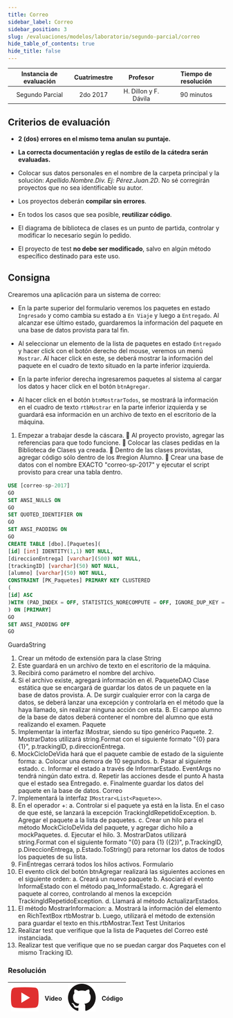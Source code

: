 ```yaml
---
title: Correo
sidebar_label: Correo
sidebar_position: 3
slug: /evaluaciones/modelos/laboratorio/segundo-parcial/correo
hide_table_of_contents: true
hide_title: false
---
```


| Instancia de evaluación | Cuatrimestre |    Profesor     | Tiempo de resolución |
| :---------------------: | :----------: | :-------------: | :------------------: |
|     Segundo Parcial     |   2do 2017   | H. Dillon y F. Dávila |      90 minutos      |

## Criterios de evaluación
* **2 (dos) errores en el mismo tema anulan su puntaje.**
* **La correcta documentación y reglas de estilo de la cátedra serán evaluadas.**
* Colocar sus datos personales en el nombre de la carpeta principal y la solución: *Apellido.Nombre.Div. Ej: Pérez.Juan.2D*. No sé corregirán proyectos que no sea identificable su autor.
* Los proyectos deberán **compilar sin errores**.
* En todos los casos que sea posible, **reutilizar código**.

* El diagrama de biblioteca de clases es un punto de partida, controlar y modificar lo necesario según lo pedido. 
* El proyecto de test **no debe ser modificado**, salvo en algún método específico destinado para este uso. 

## Consigna
Crearemos una aplicación para un sistema de correo:


* En la parte superior del formulario veremos los paquetes en estado `Ingresado` y como cambia su estado a `En Viaje` y luego a `Entregado`. Al alcanzar ese último estado, guardaremos la información del paquete en una base de datos provista para tal fin.

* Al seleccionar un elemento de la lista de paquetes en estado `Entregado` y hacer click con el botón derecho del mouse, veremos un menú `Mostrar`. Al hacer click en este, se deberá mostrar la información del paquete en el cuadro de texto situado en la parte inferior izquierda.

* En la parte inferior derecha ingresaremos paquetes al sistema al cargar los datos y hacer click en el botón `btnAgregar`.

* Al hacer click en el botón `btnMostrarTodos`, se mostrará la información en el cuadro de texto `rtbMostrar` en la parte inferior izquierda y se guardará esa información en un archivo de texto en el escritorio de la máquina.

1. Empezar a trabajar desde la cáscara.
 Al proyecto provisto, agregar las referencias para que todo funcione.
 Colocar las clases pedidas en la Biblioteca de Clases ya creada.
 Dentro de las clases provistas, agregar código sólo dentro de los #region Alumno.
 Crear una base de datos con el nombre EXACTO "correo-sp-2017" y ejecutar el script provisto para crear una tabla dentro.

```sql
USE [correo-sp-2017]
GO
SET ANSI_NULLS ON
GO
SET QUOTED_IDENTIFIER ON
GO
SET ANSI_PADDING ON
GO
CREATE TABLE [dbo].[Paquetes](
[id] [int] IDENTITY(1,1) NOT NULL,
[direccionEntrega] [varchar](500) NOT NULL,
[trackingID] [varchar](50) NOT NULL,
[alumno] [varchar](50) NOT NULL,
CONSTRAINT [PK_Paquetes] PRIMARY KEY CLUSTERED
(
[id] ASC
)WITH (PAD_INDEX = OFF, STATISTICS_NORECOMPUTE = OFF, IGNORE_DUP_KEY = OFF, ALLOW_ROW_LOCKS = ON, ALLOW_PAGE_LOCKS = ON) ON [PRIMARY]
) ON [PRIMARY]
GO
SET ANSI_PADDING OFF
GO
```
GuardaString
1. Crear un método de extensión para la clase String
2. Este guardará en un archivo de texto en el escritorio de la máquina.
3. Recibirá como parámetro el nombre del archivo.
4. Si el archivo existe, agregará información en él.
PaqueteDAO
Clase estática que se encargará de guardar los datos de un paquete en la base de datos provista.
A. De surgir cualquier error con la carga de datos, se deberá lanzar una excepción y controlarla en el método que la haya llamado, sin realizar ninguna acción con esta.
B. El campo alumno de la base de datos deberá contener el nombre del alumno que está realizando el examen.
Paquete
1. Implementar la interfaz IMostrar, siendo su tipo genérico Paquete. 2. MostrarDatos utilizará string.Format con el siguiente formato "{0} para {1}", p.trackingID, p.direccionEntrega.
3. MockCicloDeVida hará que el paquete cambie de estado de la siguiente forma:
a. Colocar una demora de 10 segundos.
b. Pasar al siguiente estado.
c. Informar el estado a través de InformarEstado. EventArgs no tendrá ningún dato extra.
d. Repetir las acciones desde el punto A hasta que el estado sea Entregado.
e. Finalmente guardar los datos del paquete en la base de datos.
Correo
1. Implementará la interfaz `IMostrar<List<Paquete>>`.
2. En el operador +:
a. Controlar si el paquete ya está en la lista. En el caso de que esté, se lanzará la excepción TrackingIdRepetidoException.
b. Agregar el paquete a la lista de paquetes.
c. Crear un hilo para el método MockCicloDeVida del paquete, y agregar dicho hilo a mockPaquetes.
d. Ejecutar el hilo. 3. MostrarDatos utilizará string.Format con el siguiente formato "{0} para {1} ({2})", p.TrackingID, p.DireccionEntrega, p.Estado.ToString() para retornar los datos de todos los paquetes de su lista.
4. FinEntregas cerrará todos los hilos activos.
Formulario
1. El evento click del botón btnAgregar realizará las siguientes acciones en el siguiente orden:
a. Creará un nuevo paquete
b. Asociará el evento InformaEstado con el método paq_InformaEstado.
c. Agregará el paquete al correo, controlando al menos la excepción TrackingIdRepetidoException.
d. Llamará al método ActualizarEstados.
2. El método MostrarInformacion:
a. Mostrará la información del elemento en RichTextBox rtbMostrar
b. Luego, utilizará el método de extensión para guardar el texto en this.rtbMostrar.Text
Test Unitarios
1. Realizar test que verifique que la lista de Paquetes del Correo esté instanciada.
2. Realizar test que verifique que no se puedan cargar dos Paquetes con el mismo Tracking ID.


### Resolución
| ![img](/base/youtube.svg) | Video | ![img](/base/github.svg) | Código |
| :-----------------------: | :---: | :----------------------: | :----: |